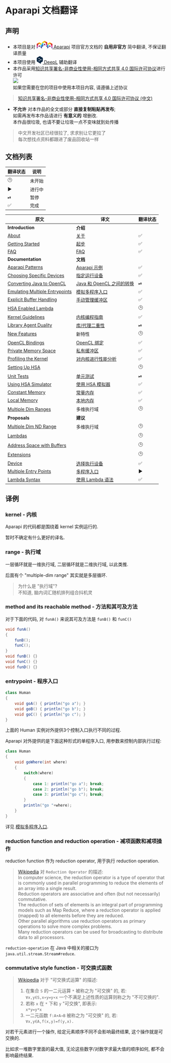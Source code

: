 # Aparapi 文档翻译

## 声明

* 本项目是对 [![](logo-aparapi.png) Aparapi](https://aparapi.com/) 项目官方文档的 **自用非官方** 简中翻译, 不保证翻译质量
* 本项目使用 [![](logo-deepl.png) DeepL](https://www.deepl.com/translator) 辅助翻译
* 本作品采用[知识共享署名-非商业性使用-相同方式共享 4.0 国际许可协议](http://creativecommons.org/licenses/by-nc-sa/4.0/)进行许可  
  [ ![](https://i.creativecommons.org/l/by-nc-sa/4.0/88x31.png) ](http://creativecommons.org/licenses/by-nc-sa/4.0/)  
  如果您需要在您的项目中使用本项目内容, 请遵循上述协议

> [知识共享署名-非商业性使用-相同方式共享 4.0 国际许可协议 (中文)](https://creativecommons.org/licenses/by-nc-sa/4.0/deed.zh)  

* **不允许** 对本作品的全文或部分 **直接复制粘贴再发布**;  
  如需再发布本作品请进行 **有意义的** 增删改.  
  本作品很垃圾, 也请不要让垃圾一点不变味就到处传播

> 中文开发社区已经很拉了, 求求别让它更拉了  
> 每次想找点资料都跟进了废品回收站一样

## 文档列表

翻译状态|说明
-|-
🕒|未开始
▶|进行中
⏯|暂停
✅|完成

原文|译文|翻译状态
-|-|-
**Introduction**|**介绍**
[About](https://aparapi.com/introduction/about.html)|[关于](aparapi-about.md)|✅
[Getting Started](https://aparapi.com/introduction/getting-started.html)|[起步](aparapi-getting-started.md)|✅
[FAQ](https://aparapi.com/introduction/faq.html)|[FAQ](aparapi-faq.md)|✅
**Documentation**|**文档**
[Aparapi Patterns](https://aparapi.com/documentation/aparapi-patterns.html)|[Aparapi 示例](aparapi-patterns.md)|✅
[Choosing Specific Devices](https://aparapi.com/documentation/choosing-specific-devices.html)|[指定运行设备](aparapi-choosing-specific-devices.md)|✅
[Converting Java to OpenCL](https://aparapi.com/documentation/converting-java-to-opencl.html)|[Java 和 OpenCL 之间的转换](aparapi-converting-java-to-opencl.md)|⏯
[Emulating Multiple Entrypoints](https://aparapi.com/documentation/emulating-multiple-entrypoints.html)|[模拟多程序入口](aparapi-emulating-multiple-entrypoints.md)|✅
[Explicit Buffer Handling](https://aparapi.com/documentation/explicit-buffer-handling.html)|[手动管理缓冲区](aparapi-explicit-buffer-handling.md)|✅
[HSA Enabled Lambda](https://aparapi.com/documentation/hsa-enabled-lambda.html)||🕒
[Kernel Guidelines](https://aparapi.com/documentation/kernel-guidelines.html)|[内核编程指南](aparapi-kernel-guidelines.md)|✅
[Library Agent Duality](https://aparapi.com/documentation/library-agent-duality.html)|[库/代理二重性](aparapi-library-agent-duality.md)|⏯
[New Features](https://aparapi.com/documentation/new-features.html)|新特性|🕒
[OpenCL Bindings](https://aparapi.com/documentation/opencl-bindings.html)|[OpenCL 绑定](aparapi-opencl-bindings.md)|✅
[Private Memory Space](https://aparapi.com/documentation/private-memory-space.html)|[私有缓冲区](aparapi-private-memory-space.md)|✅
[Profiling the Kernel](https://aparapi.com/documentation/profiling-the-kernel.html)|[对内核进行性能分析](aparapi-profiling-the-kernel.md)|✅
[Setting Up HSA](https://aparapi.com/documentation/setting-up-hsa.html)||🕒
[Unit Tests](https://aparapi.com/documentation/unit-tests.html)|[单元测试](aparapi-unit-tests.md)|⏯
[Using HSA Simulator](https://aparapi.com/documentation/using-hsa-simulator.html)|[使用 HSA 模拟器](aparapi-using-hsa-simulator.md)|✅
[Constant Memory](https://aparapi.com/documentation/constant-memory.html)|[常量内存](aparapi-constant-memory.md)|✅
[Local Memory](https://aparapi.com/documentation/local-memory.html)|[本地内存](aparapi-local-memory.md)|✅
[Multiple Dim Ranges](https://aparapi.com/documentation/multiple-dim-ranges.html)|多维执行域|🕒
**Proposals**|**建议**
[Multiple Dim ND Range](https://aparapi.com/proposals/multiple-dim-nd-range.html)|多维执行域|🕒
[Lambdas](https://aparapi.com/proposals/lambdas.html)||🕒
[Address Space with Buffers](https://aparapi.com/proposals/address-space-with-buffers.html)||🕒
[Extensions](https://aparapi.com/proposals/extensions.html)||🕒
[Device](https://aparapi.com/proposals/device.html)|[选择执行设备](aparapi-device.md)|✅
[Multiple Entry Points](https://aparapi.com/proposals/multiple-entry-points.html)|[多程序入口](aparapi-multiple-entry-points.md)|▶
[Lambda Syntax](https://aparapi.com/proposals/lambda-syntax.html)|[使用 Lambda 语法](aparapi-lambda-syntax.md)|✅

## 译例

### kernel - 内核

Aparapi 的代码都是围绕着 kernel 实例运行的.

暂时不确定有什么更好的译名.

### range - 执行域

一层循环就是一维执行域, 二层循环就是二维执行域, 以此类推.

后面有个 "multiple-dim range" 其实就是多层循环.

> 为什么是 "执行域"?  
> 不知道, 脑内词汇随机排列组合抖机灵

### method and its reachable method - 方法和其可及方法

对于下面的代码, 对 `funA()` 来说其可及方法是 `funB()` 和 `funC()`
```java
void funA()
{
    funB();
    funC();
}
void funB() {}
void funC() {}
void funD() {}
```

### entrypoint - 程序入口

```java
class Human
{
    void goA() { println("go a"); }
    void goB() { println("go b"); }
    void goC() { println("go c"); }
}
```

上面的 Human 实例对外提供3个控制入口执行不同的过程.

Aparapi 对外提供的是下面这种形式的单程序入口, 用参数来控制内部执行过程:

```java
class Human 
{
    void goWhere(int where)
    {
        switch(where)
        {
            case 1: println("go a"); break;
            case 2: println("go b"); break;
            case 3: println("go c"); break;
        }
        println("go "+where);
    }
}
```

详见 [模拟多程序入口](aparapi-emulating-multiple-entrypoints.md).

### reduction function and reduction operation - 减项函数和减项操作

reduction function 作为 reduction operator, 用于执行 reduction operation.

> [Wikipedia](https://en.wikipedia.org/wiki/Reduction_Operator) 对 `Reduction Operator` 的描述:  
> In computer science, the reduction operator is a type of operator that is commonly used in parallel programming to reduce the elements of an array into a single result.  
> Reduction operators are associative and often (but not necessarily) commutative.  
> The reduction of sets of elements is an integral part of programming models such as Map Reduce, where a reduction operator is applied (mapped) to all elements before they are reduced.  
> Other parallel algorithms use reduction operators as primary operations to solve more complex problems.  
> Many reduction operators can be used for broadcasting to distribute data to all processors.

`reduction-operation` 在 Java 中相关的接口为 `java.util.stream.Stream#reduce`.

### commutative style function - 可交换式函数

> [Wikipedia](https://zh.wikipedia.org/wiki/%E4%BA%A4%E6%8F%9B%E5%BE%8B#.E6.95.B8.E5.AD.B8.E5.AE.9A.E7.BE.A9) 对于 "可交换式运算" 的描述:  
> 1. 在集合 `S` 的一二元运算  `*` 被称之为 "可交换" 的, 若:  
>   `∀x,y∈S,x∗y=y∗x`
>   一个不满足上述性质的运算则称之为 "不可交换的".
> 2. 若称 `x` 在 `*` 下和 `y` "可交换", 即表示:  
>   `x*y=y*x`
> 3. 一二元函数 `f:A×A→B` 被称之为 "可交换" 的, 若:  
>   `∀x,y∈A,f(x,y)=f(y,x).`

对若干元素进行一个操作, 给定元素顺序不同不会影响最终结果, 这个操作就是可交换的.

比如求一堆数字里面的最大值, 无论这些数字/对数字求最大值的顺序如何, 都不会影响最终结果.

